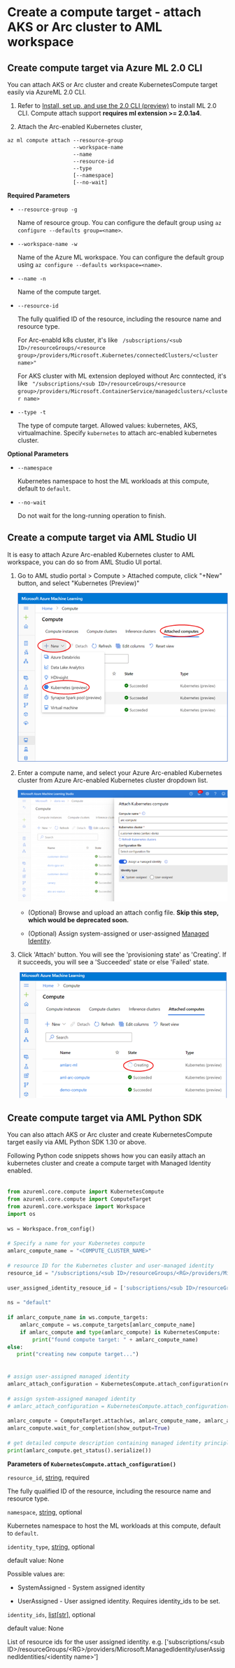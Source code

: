 # Create a compute target - attach AKS or Arc cluster to AML workspace

## Create compute target via Azure ML 2.0 CLI

You can attach AKS or Arc cluster and create KubernetesCompute target easily via AzureML 2.0 CLI.

1. Refer to [Install, set up, and use the 2.0 CLI (preview)](https://docs.microsoft.com/en-us/azure/machine-learning/how-to-configure-cli) to install ML 2.0 CLI. Compute attach support **requires ml extension >= 2.0.1a4**. 

1. Attach the  Arc-enabled Kubernetes cluster,

```azurecli
az ml compute attach --resource-group
                     --workspace-name
                     --name
                     --resource-id
                     --type					 
                     [--namespace]
                     [--no-wait]

```

**Required Parameters**

* `--resource-group -g` 

   Name of resource group. You can configure the default group using `az configure --defaults group=<name>`.
* `--workspace-name -w` 
   
   Name of the Azure ML workspace. You can configure the default group using `az configure --defaults workspace=<name>`.
* `--name -n`

   Name of the compute target.
* `--resource-id`

   The fully qualified ID of the resource, including the resource name and resource type.
   
   For Arc-enabld k8s cluster, it's like ` /subscriptions/<sub ID>/resourceGroups/<resource group>/providers/Microsoft.Kubernetes/connectedClusters/<cluster name>"`

   For AKS cluster with ML extension deployed without Arc conntected, it's like ` "/subscriptions/<sub ID>/resourceGroups/<resource group>/providers/Microsoft.ContainerService/managedclusters/<cluster name>`
* `--type -t`

   The type of compute target. Allowed values: kubernetes, AKS, virtualmachine. Specify `kubernetes` to attach arc-enabled kubernetes cluster.

**Optional Parameters**

* `--namespace`

   Kubernetes namespace to host the ML workloads at this compute, default to `default`.
* `--no-wait`

   Do not wait for the long-running operation to finish.

## Create a compute target via AML Studio UI

It is easy to attach Azure Arc-enabled Kubernetes cluster to AML workspace, you can do so from AML Studio UI portal. 


1. Go to AML studio portal > Compute > Attached compute, click "+New" button, and select "Kubernetes (Preview)"

   ![Create a generic compute target](./media/attach-1.png)

1. Enter a compute name, and select your Azure Arc-enabled Kubernetes cluster from Azure Arc-enabled Kubernetes cluster dropdown list.

   ![Create a generic compute target](./media/MI-create1.png)

   * (Optional) Browse and upload an attach config file. **Skip this step, which would be deprecated soon.**

   * (Optional) Assign system-assigned or user-assigned [Managed Identity](https://docs.microsoft.com/en-us/azure/active-directory/managed-identities-azure-resources/overview).


1. Click 'Attach' button. You will see the 'provisioning state' as 'Creating'. If it succeeds, you will see a 'Succeeded' state or else 'Failed' state.

   ![Create a generic compute target](./media/attach-4.png)



## Create compute target via AML Python SDK

You can also attach AKS or Arc cluster and create KubernetesCompute target easily via AML Python SDK 1.30 or above.

Following Python code snippets shows how you can easily attach an kubernetes cluster and create a compute target with Managed Identity enabled.


```python

from azureml.core.compute import KubernetesCompute
from azureml.core.compute import ComputeTarget
from azureml.core.workspace import Workspace
import os

ws = Workspace.from_config()

# Specify a name for your Kubernetes compute
amlarc_compute_name = "<COMPUTE_CLUSTER_NAME>"

# resource ID for the Kubernetes cluster and user-managed identity
resource_id = "/subscriptions/<sub ID>/resourceGroups/<RG>/providers/Microsoft.Kubernetes/connectedClusters/<cluster name>"

user_assigned_identity_resouce_id = ['subscriptions/<sub ID>/resourceGroups/<RG>/providers/Microsoft.ManagedIdentity/userAssignedIdentities/<identity name>']

ns = "default" 

if amlarc_compute_name in ws.compute_targets:
    amlarc_compute = ws.compute_targets[amlarc_compute_name]
    if amlarc_compute and type(amlarc_compute) is KubernetesCompute:
        print("found compute target: " + amlarc_compute_name)
else:
   print("creating new compute target...")


# assign user-assigned managed identity
amlarc_attach_configuration = KubernetesCompute.attach_configuration(resource_id = resource_id, namespace = ns,  identity_type ='UserAssigned',identity_ids = user_assigned_identity_resouce_id) 

# assign system-assigned managed identity
# amlarc_attach_configuration = KubernetesCompute.attach_configuration(resource_id = resource_id, namespace = ns,  identity_type ='SystemAssigned') 

amlarc_compute = ComputeTarget.attach(ws, amlarc_compute_name, amlarc_attach_configuration)
amlarc_compute.wait_for_completion(show_output=True)

# get detailed compute description containing managed identity principle ID, used for permission access. 
print(amlarc_compute.get_status().serialize())
```

**Parameters of `KubernetesCompute.attach_configuration()`**

`resource_id`, [string](https://docs.python.org/3/library/string.html#module-string), required

  The fully qualified ID of the resource, including the resource name and resource type.

`namespace`, [string](https://docs.python.org/3/library/string.html#module-string), optional

Kubernetes namespace to host the ML workloads at this compute, default to `default`.

`identity_type`, [string](https://docs.python.org/3/library/string.html#module-string), optional

default value: None

Possible values are:

- SystemAssigned - System assigned identity

- UserAssigned - User assigned identity. Requires identity_ids to be set.

`identity_ids`, [list](https://docs.python.org/3/library/stdtypes.html#list)[[str](https://docs.python.org/3/library/string.html#module-string)], optional

default value: None

List of resource ids for the user assigned identity. e.g. ['subscriptions/\<sub ID>/resourceGroups/\<RG>/providers/Microsoft.ManagedIdentity/userAssignedIdentities/\<identity name>']
